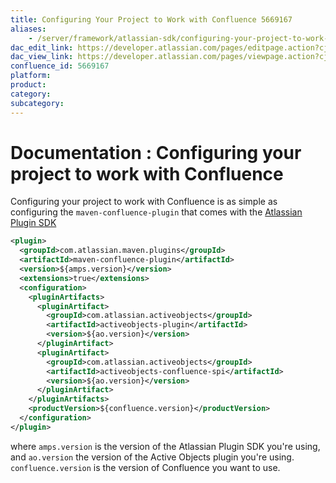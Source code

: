 ```yaml
---
title: Configuring Your Project to Work with Confluence 5669167
aliases:
    - /server/framework/atlassian-sdk/configuring-your-project-to-work-with-confluence-5669167.html
dac_edit_link: https://developer.atlassian.com/pages/editpage.action?cjm=wozere&pageId=5669167
dac_view_link: https://developer.atlassian.com/pages/viewpage.action?cjm=wozere&pageId=5669167
confluence_id: 5669167
platform:
product:
category:
subcategory:
---
```

# Documentation : Configuring your project to work with Confluence

Configuring your project to work with Confluence is as simple as configuring the `maven-confluence-plugin` that comes with the [Atlassian Plugin SDK](/server/framework/atlassian-sdk/set-up-the-atlassian-plugin-sdk-and-build-a-project)

``` xml
<plugin>
  <groupId>com.atlassian.maven.plugins</groupId>
  <artifactId>maven-confluence-plugin</artifactId>
  <version>${amps.version}</version>
  <extensions>true</extensions>
  <configuration>
    <pluginArtifacts>
      <pluginArtifact>
        <groupId>com.atlassian.activeobjects</groupId>
        <artifactId>activeobjects-plugin</artifactId>
        <version>${ao.version}</version>
      </pluginArtifact>
      <pluginArtifact>
        <groupId>com.atlassian.activeobjects</groupId>
        <artifactId>activeobjects-confluence-spi</artifactId>
        <version>${ao.version}</version>
      </pluginArtifact>
    </pluginArtifacts>
    <productVersion>${confluence.version}</productVersion>
  </configuration>
</plugin>
```

where `amps.version` is the version of the Atlassian Plugin SDK you're using, and `ao.version` the version of the Active Objects plugin you're using. `confluence.version` is the version of Confluence you want to use.

















































































































































































































































































































